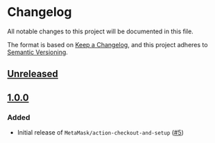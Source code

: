 # Changelog

All notable changes to this project will be documented in this file.

The format is based on [Keep a Changelog](https://keepachangelog.com/en/1.0.0/),
and this project adheres to [Semantic Versioning](https://semver.org/spec/v2.0.0.html).

## [Unreleased]

## [1.0.0]

### Added

- Initial release of `MetaMask/action-checkout-and-setup` ([#5](https://github.com/MetaMask/action-checkout-and-setup/pull/5))

[Unreleased]: https://github.com/MetaMask/action-checkout-and-setup/compare/v1.0.0...HEAD
[1.0.0]: https://github.com/MetaMask/action-checkout-and-setup/releases/tag/v1.0.0
